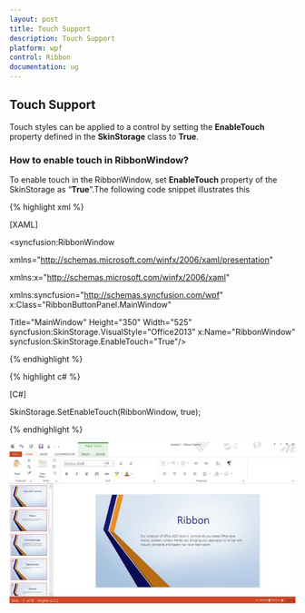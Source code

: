 ```yaml
---
layout: post
title: Touch Support
description: Touch Support
platform: wpf
control: Ribbon
documentation: ug
---
```

## Touch Support

Touch styles can be applied to a control by setting the **EnableTouch** property defined in the **SkinStorage** class to **True**. 

### How to enable touch in RibbonWindow?

To enable touch in the RibbonWindow, set **EnableTouch** property of the SkinStorage as “**True**”.The following code snippet illustrates this

{% highlight xml %}

[XAML]

<syncfusion:RibbonWindow

xmlns="http://schemas.microsoft.com/winfx/2006/xaml/presentation"

xmlns:x="http://schemas.microsoft.com/winfx/2006/xaml"

xmlns:syncfusion="http://schemas.syncfusion.com/wpf" x:Class="RibbonButtonPanel.MainWindow"

Title="MainWindow" Height="350" Width="525" syncfusion:SkinStorage.VisualStyle="Office2013"  x:Name="RibbonWindow" syncfusion:SkinStorage.EnableTouch="True"/>

{% endhighlight %}

{% highlight c# %}

[C#]

SkinStorage.SetEnableTouch(RibbonWindow, true);

{% endhighlight %}

![](TouchSupport_images/TouchSupport_img1.jpeg)
